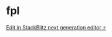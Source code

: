 # fpl

[Edit in StackBlitz next generation editor ⚡️](https://stackblitz.com/~/github.com/Aliagaaaaaa/fpl)